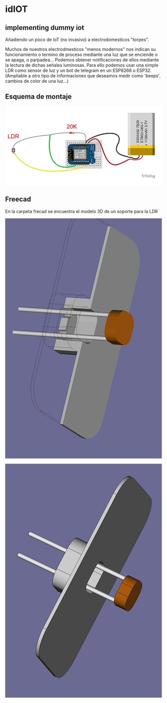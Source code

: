 # idIOT
## implementing dummy iot


Añadiendo un poco de IoT (no invasivo) a electrodomesticos "torpes".

Muchos de nuestros electrodmesticos "menos modernos" nos indican su funcionamiento o termino de proceso mediante una luz que se enciende o se apaga, o parpadea...
Podemos obtener notificaciones de ellos mediante la lectura de dichas señales luminosas.
Para ello podemos usar una simple LDR como sensor de luz y un bot de telegram en un ESP8266 o ESP32.
(Ampliable a otro tipo de informaciones que deseamos medir como 'beeps', cambios de color de una luz...)


## Esquema de montaje
![](./imagenes/wemos-idIOT_mini.png)


## Freecad
En la carpeta frecad se encuentra el modelo 3D de un soporte para la LDR

![](./imagenes/soporte-LDR.png)

![](./imagenes/todo.png)

